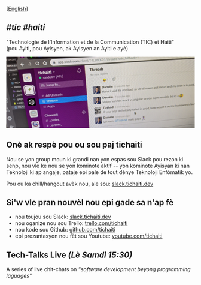 [[English](en/README.md)]

## _#tic #haiti_
"Technologie de l’Information et de la Communication (TIC) et Haiti"<br>
(pou Ayiti, pou Ayisyen, ak Ayisyen an Ayiti e ay&egrave;)

![Slack Channels](./media/slack_banner2.png)

## On&egrave; ak resp&egrave; pou ou sou paj tichaiti

Nou se yon group moun ki grandi nan yon espas sou Slack pou rezon ki senp, nou vle ke nou se yon kominote aktif -- yon kominote Ayisyan ki nan Teknoloji ki ap angaje, pataje epi pale de tout d&egrave;nye Teknoloji Enf&ograve;matik yo.

Pou ou ka chill/hangout av&egrave;k nou, ale sou: [slack.tichaiti.dev](http://slack.tichaiti.dev)


## Si'w vle pran nouv&egrave;l nou epi gade sa n'ap f&egrave; 

- nou toujou sou Slack: [slack.tichaiti.dev](https://slack.tichaiti.dev)
- nou oganize nou sou Trello: [trello.com/tichaiti](https://trello.com/tichaiti)
- nou kode sou Github: [github.com/tichaiti](https://github.com/tichaiti)
- epi prezantasyon nou f&egrave;t sou Youtube: [youtube.com/tichaiti](https://www.youtube.com/tichaiti)

## Tech-Talks Live _(L&egrave; Samdi 15:30)_
A series of live chit-chats on *"software development beyong programming laguages"*
